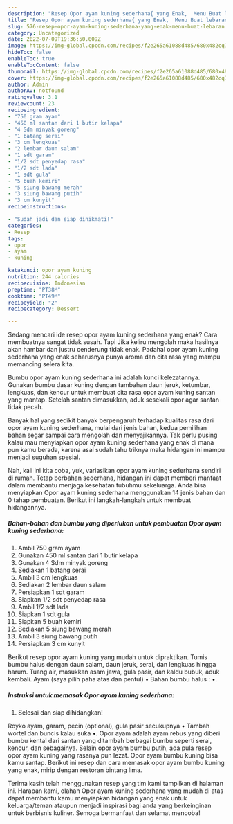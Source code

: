```yaml
---
description: "Resep Opor ayam kuning sederhana{ yang Enak,  Menu Buat lebaran"
title: "Resep Opor ayam kuning sederhana{ yang Enak,  Menu Buat lebaran"
slug: 576-resep-opor-ayam-kuning-sederhana-yang-enak-menu-buat-lebaran
category: Uncategorized
date: 2022-07-09T19:36:50.009Z
image: https://img-global.cpcdn.com/recipes/f2e265a61088d485/680x482cq70/opor-ayam-kuning-sederhana-foto-resep-utama.jpg
hideToc: false
enableToc: true
enableTocContent: false
thumbnail: https://img-global.cpcdn.com/recipes/f2e265a61088d485/680x482cq70/opor-ayam-kuning-sederhana-foto-resep-utama.jpg
cover: https://img-global.cpcdn.com/recipes/f2e265a61088d485/680x482cq70/opor-ayam-kuning-sederhana-foto-resep-utama.jpg
author: Admin
authorAv: notfound
ratingvalue: 3.1
reviewcount: 23
recipeingredient:
- "750 gram ayam"
- "450 ml santan dari 1 butir kelapa"
- "4 Sdm minyak goreng"
- "1 batang serai"
- "3 cm lengkuas"
- "2 lembar daun salam"
- "1 sdt garam"
- "1/2 sdt penyedap rasa"
- "1/2 sdt lada"
- "1 sdt gula"
- "5 buah kemiri"
- "5 siung bawang merah"
- "3 siung bawang putih"
- "3 cm kunyit"
recipeinstructions:

- "Sudah jadi dan siap dinikmati!"
categories:
- Resep
tags:
- opor
- ayam
- kuning

katakunci: opor ayam kuning 
nutrition: 244 calories
recipecuisine: Indonesian
preptime: "PT38M"
cooktime: "PT49M"
recipeyield: "2"
recipecategory: Dessert

---
```



Sedang mencari ide resep opor ayam kuning sederhana yang enak? Cara membuatnya sangat tidak susah. Tapi Jika keliru mengolah maka hasilnya akan hambar dan justru cenderung tidak enak. Padahal opor ayam kuning sederhana yang enak seharusnya punya aroma dan cita rasa yang mampu memancing selera kita.


Bumbu opor ayam kuning sederhana ini adalah kunci kelezatannya. Gunakan bumbu dasar kuning dengan tambahan daun jeruk, ketumbar, lengkuas, dan kencur untuk membuat cita rasa opor ayam kuning santan yang mantap. Setelah santan dimasukkan, aduk sesekali opor agar santan tidak pecah.

Banyak hal yang sedikit banyak berpengaruh terhadap kualitas rasa dari opor ayam kuning sederhana, mulai dari jenis bahan, kedua pemilihan bahan segar sampai cara mengolah dan menyajikannya. Tak perlu pusing kalau mau menyiapkan opor ayam kuning sederhana yang enak di mana pun kamu berada, karena asal sudah tahu triknya maka hidangan ini mampu menjadi suguhan spesial.


Nah, kali ini kita coba, yuk, variasikan opor ayam kuning sederhana sendiri di rumah. Tetap berbahan sederhana, hidangan ini dapat memberi manfaat dalam membantu menjaga kesehatan tubuhmu sekeluarga. Anda bisa menyiapkan Opor ayam kuning sederhana menggunakan 14 jenis bahan dan 0 tahap pembuatan. Berikut ini langkah-langkah untuk membuat hidangannya.

<!--inarticleads1-->

##### Bahan-bahan dan bumbu yang diperlukan untuk pembuatan Opor ayam kuning sederhana:

1. Ambil 750 gram ayam
1. Gunakan 450 ml santan dari 1 butir kelapa
1. Gunakan 4 Sdm minyak goreng
1. Sediakan 1 batang serai
1. Ambil 3 cm lengkuas
1. Sediakan 2 lembar daun salam
1. Persiapkan 1 sdt garam
1. Siapkan 1/2 sdt penyedap rasa
1. Ambil 1/2 sdt lada
1. Siapkan 1 sdt gula
1. Siapkan 5 buah kemiri
1. Sediakan 5 siung bawang merah
1. Ambil 3 siung bawang putih
1. Persiapkan 3 cm kunyit


Berikut resep opor ayam kuning yang mudah untuk dipraktikan. Tumis bumbu halus dengan daun salam, daun jeruk, serai, dan lengkuas hingga harum. Tuang air, masukkan asam jawa, gula pasir, dan kaldu bubuk, aduk kembali. Ayam (saya pilih paha atas dan pentul) • Bahan bumbu halus : •. 

<!--inarticleads2-->

##### Instruksi untuk memasak Opor ayam kuning sederhana:


1. Selesai dan siap dihidangkan!

Royko ayam, garam, pecin (optional), gula pasir secukupnya • Tambah wortel dan buncis kalau suka •. Opor ayam adalah ayam rebus yang diberi bumbu kental dari santan yang ditambah berbagai bumbu seperti serai, kencur, dan sebagainya. Selain opor ayam bumbu putih, ada pula resep opor ayam kuning yang rasanya pun lezat. Opor ayam bumbu kuning bisa kamu santap. Berikut ini resep dan cara memasak opor ayam bumbu kuning yang enak, mirip dengan restoran bintang lima. 

Terima kasih telah menggunakan resep yang tim kami tampilkan di halaman ini. Harapan kami, olahan Opor ayam kuning sederhana yang mudah di atas dapat membantu kamu menyiapkan hidangan yang enak untuk keluarga/teman ataupun menjadi inspirasi bagi anda yang berkeinginan untuk berbisnis kuliner. Semoga bermanfaat dan selamat mencoba!
